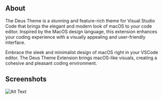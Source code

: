 ## About
The Deus Theme is a stunning and feature-rich theme for Visual Studio Code that brings the elegant and modern look of macOS to your code editor. Inspired by the MacOS design language, this extension enhances your coding experience with a visually appealing and user-friendly interface.

Embrace the sleek and minimalist design of macOS right in your VSCode editor. The Deus Theme Extension brings macOS-like visuals, creating a cohesive and pleasant coding environment.


## Screenshots
![Alt Text](https://vscode-themes.nyc3.cdn.digitaloceanspaces.com/profiles/Lwvr1hTRsAOCAoG4m8Ax0HVTaoh1/xV7zuq0A-commandPalette.jpeg)